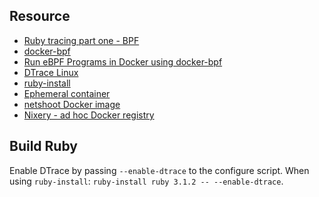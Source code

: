 ## Resource

* [Ruby tracing part one - BPF](https://balazs.kutilovi.cz/posts/ruby-tracing-part-one-bpf)
* [docker-bpf](https://github.com/hemslo/docker-bpf)
* [Run eBPF Programs in Docker using docker-bpf](https://hemslo.io/run-ebpf-programs-in-docker-using-docker-bpf)
* [DTrace Linux](https://github.com/oracle/dtrace-utils/tree/2.0-branch)
* [ruby-install](https://github.com/postmodern/ruby-install)
* [Ephemeral container](https://kubernetes.io/docs/tasks/debug/debug-application/debug-running-pod/#ephemeral-container)
* [netshoot Docker image](https://github.com/nicolaka/netshoot)
* [Nixery - ad hoc Docker registry](https://nixery.dev)

## Build Ruby

Enable DTrace by passing `--enable-dtrace` to the configure script.
When using `ruby-install`: `ruby-install ruby 3.1.2 -- --enable-dtrace`.
